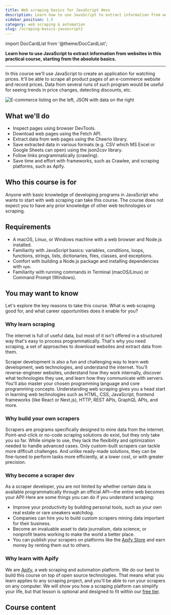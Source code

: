 ```yaml
---
title: Web scraping basics for JavaScript devs
description: Learn how to use JavaScript to extract information from websites in this practical course, starting from the absolute basics.
sidebar_position: 1.5
category: web scraping & automation
slug: /scraping-basics-javascript2
---
```


import DocCardList from '@theme/DocCardList';

**Learn how to use JavaScript to extract information from websites in this practical course, starting from the absolute basics.**

---

In this course we'll use JavaScript to create an application for watching prices. It'll be able to scrape all product pages of an e-commerce website and record prices. Data from several runs of such program would be useful for seeing trends in price changes, detecting discounts, etc.

![E-commerce listing on the left, JSON with data on the right](./images/scraping.webp)

## What we'll do

- Inspect pages using browser DevTools.
- Download web pages using the Fetch API.
- Extract data from web pages using the Cheerio library.
- Save extracted data in various formats (e.g. CSV which MS Excel or Google Sheets can open) using the json2csv library.
- Follow links programmatically (crawling).
- Save time and effort with frameworks, such as Crawlee, and scraping platforms, such as Apify.

## Who this course is for

Anyone with basic knowledge of developing programs in JavaScript who wants to start with web scraping can take this course. The course does not expect you to have any prior knowledge of other web technologies or scraping.

## Requirements

- A macOS, Linux, or Windows machine with a web browser and Node.js installed.
- Familiarity with JavaScript basics: variables, conditions, loops, functions, strings, lists, dictionaries, files, classes, and exceptions.
- Comfort with building a Node.js package and installing dependencies with `npm`.
- Familiarity with running commands in Terminal (macOS/Linux) or Command Prompt (Windows).

## You may want to know

Let's explore the key reasons to take this course. What is web scraping good for, and what career opportunities does it enable for you?

### Why learn scraping

The internet is full of useful data, but most of it isn't offered in a structured way that's easy to process programmatically. That's why you need scraping, a set of approaches to download websites and extract data from them.

Scraper development is also a fun and challenging way to learn web development, web technologies, and understand the internet. You'll reverse-engineer websites, understand how they work internally, discover what technologies they use, and learn how they communicate with servers. You'll also master your chosen programming language and core programming concepts. Understanding web scraping gives you a head start in learning web technologies such as HTML, CSS, JavaScript, frontend frameworks (like React or Next.js), HTTP, REST APIs, GraphQL APIs, and more.

### Why build your own scrapers

Scrapers are programs specifically designed to mine data from the internet. Point-and-click or no-code scraping solutions do exist, but they only take you so far. While simple to use, they lack the flexibility and optimization needed to handle advanced cases. Only custom-built scrapers can tackle more difficult challenges. And unlike ready-made solutions, they can be fine-tuned to perform tasks more efficiently, at a lower cost, or with greater precision.

### Why become a scraper dev

As a scraper developer, you are not limited by whether certain data is available programmatically through an official API—the entire web becomes your API! Here are some things you can do if you understand scraping:

- Improve your productivity by building personal tools, such as your own real estate or rare sneakers watchdog.
- Companies can hire you to build custom scrapers mining data important for their business.
- Become an invaluable asset to data journalism, data science, or nonprofit teams working to make the world a better place.
- You can publish your scrapers on platforms like the [Apify Store](https://apify.com/store) and earn money by renting them out to others.

### Why learn with Apify

We are [Apify](https://apify.com), a web scraping and automation platform. We do our best to build this course on top of open source technologies. That means what you learn applies to any scraping project, and you'll be able to run your scrapers on any computer. We will show you how a scraping platform can simplify your life, but that lesson is optional and designed to fit within our [free tier](https://apify.com/pricing).

## Course content

<DocCardList />
